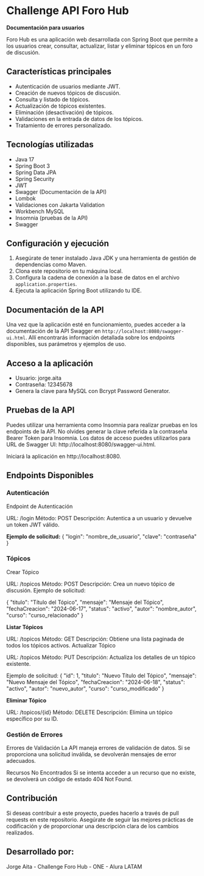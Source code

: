 # Challenge API Foro Hub 

**Documentación para usuarios**

Foro Hub es una aplicación web desarrollada con Spring Boot que permite a los usuarios crear, consultar, actualizar, listar y eliminar tópicos en un foro de discusión.

## Características principales

- Autenticación de usuarios mediante JWT.
- Creación de nuevos tópicos de discusión.
- Consulta y listado de tópicos.
- Actualización de tópicos existentes.
- Eliminación (desactivación) de tópicos.
- Validaciones en la entrada de datos de los tópicos.
- Tratamiento de errores personalizado.

## Tecnologías utilizadas

- Java 17
- Spring Boot 3
- Spring Data JPA
- Spring Security
- JWT
- Swagger (Documentación de la API)
- Lombok
- Validaciones con Jakarta Validation
- Workbench MySQL
- Insomnia (pruebas de la API)
- Swagger

## Configuración y ejecución

1. Asegúrate de tener instalado Java JDK y una herramienta de gestión de dependencias como Maven.
2. Clona este repositorio en tu máquina local.
3. Configura la cadena de conexión a la base de datos en el archivo `application.properties`.
4. Ejecuta la aplicación Spring Boot utilizando tu IDE.

## Documentación de la API

Una vez que la aplicación esté en funcionamiento, puedes acceder a la documentación de la API Swagger en `http://localhost:8080/swagger-ui.html`. Allí encontrarás información detallada sobre los endpoints disponibles, sus parámetros y ejemplos de uso.

## Acceso a la aplicación

- Usuario: jorge.aita
- Contraseña: 12345678
- Genera la clave para MySQL con Bcrypt Password Generator.

## Pruebas de la API

Puedes utilizar una herramienta como Insomnia para realizar pruebas en los endpoints de la API.
No olvides generar la clave referida a la contraseña Bearer Token para Insomnia.
Los datos de acceso puedes utilizarlos para URL de Swagger UI: http://localhost:8080/swagger-ui.html.

Iniciará la aplicación en http://localhost:8080.

## Endpoints Disponibles

### Autenticación
Endpoint de Autenticación

URL: /login
Método: POST
Descripción: Autentica a un usuario y devuelve un token JWT válido.

**Ejemplo de solicitud:**
{
  "login": "nombre_de_usuario",
  "clave": "contraseña"
}


### Tópicos  

Crear Tópico

URL: /topicos
Método: POST
Descripción: Crea un nuevo tópico de discusión.
Ejemplo de solicitud:

{
  "titulo": "Título del Tópico",
  "mensaje": "Mensaje del Tópico",
  "fechaCreacion": "2024-06-17",
  "status": "activo",
  "autor": "nombre_autor",
  "curso": "curso_relacionado"
}


**Listar Tópicos**

URL: /topicos
Método: GET
Descripción: Obtiene una lista paginada de todos los tópicos activos.
Actualizar Tópico

URL: /topicos
Método: PUT
Descripción: Actualiza los detalles de un tópico existente.

Ejemplo de solicitud:
{
  "id": 1,
  "titulo": "Nuevo Título del Tópico",
  "mensaje": "Nuevo Mensaje del Tópico",
  "fechaCreacion": "2024-06-18",
  "status": "activo",
  "autor": "nuevo_autor",
  "curso": "curso_modificado"
}


**Eliminar Tópico**

URL: /topicos/{id}
Método: DELETE
Descripción: Elimina un tópico específico por su ID.


### Gestión de Errores

Errores de Validación
La API maneja errores de validación de datos. Si se proporciona una solicitud inválida, se devolverán mensajes de error adecuados.

Recursos No Encontrados
Si se intenta acceder a un recurso que no existe, se devolverá un código de estado 404 Not Found.


## Contribución

Si deseas contribuir a este proyecto, puedes hacerlo a través de pull requests en este repositorio. Asegúrate de seguir las mejores prácticas de codificación y de proporcionar una descripción clara de los cambios realizados.

## Desarrollado por:
Jorge Aita - Challenge Foro Hub - ONE - Alura LATAM
